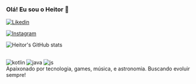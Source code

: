 ### Olá! Eu sou o Heitor 👋
[![Likedin](https://img.shields.io/badge/LinkedIn-0077B5?style=for-the-badge&logo=linkedin&logoColor=white)](https://www.linkedin.com/in/heitor-miranda-125646231/)

[![Instagram](https://img.shields.io/badge/Instagram-E4405F?style=for-the-badge&logo=instagram&logoColor=white)](https://www.instagram.com/heitor.mr/)

![Heitor's GitHub stats](https://github-readme-stats.vercel.app/api?username=anuraghazra&show_icons=true&theme=radical)


<div style="display: inline-block"></br>
<img aling="center" alt=kotlin src="https://img.shields.io/badge/Kotlin-0095D5?&style=for-the-badge&logo=kotlin&logoColor=white">
<img aling="center" alt=java src="https://img.shields.io/badge/Java-ED8B00?style=for-the-badge&logo=openjdk&logoColor=white">
<img aling="center" alt=js src="https://img.shields.io/badge/JavaScript-323330?style=for-the-badge&logo=javascript&logoColor=F7DF1E">
</div><br>
Apaixonado por tecnologia, games, música, e astronomia. Buscando evoluir sempre!
